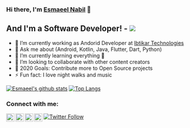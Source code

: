 


### Hi there, I'm [Esmaeel Nabil](https://www.linkedin.com/in/esmaeel-nabil-1813649b/) 👋 

## And I'm a Software Developer! - [![](https://komarev.com/ghpvc/?username=EsmaeelNabil&label=Views&color=brightgreen&style=plastic)](https://github.com/EsmaeelNabil)

- 🔭  I’m currently working as Andorid Developer at [Ibtikar Technologies](https://github.com/ibtikar)
- 💬  Ask me about (Android, Kotlin, Java, Flutter, Dart, Python)
- 🌱  I’m currently learning everything 🤣
- 👯  I’m looking to collaborate with other content creators
- 🥅  2020 Goals: Contribute more to Open Source projects
- ⚡   Fun fact: I love night walks and music


[![Esmaeel's github stats](https://github-readme-stats-amber-one.vercel.app/api?username=esmaeelnabil)](https://www.linkedin.com/in/esmaeel-nabil-1813649b/)
[![Top Langs](https://github-readme-stats-amber-one.vercel.app/api/top-langs/?username=esmaeelnabil&layout=compact)](https://www.linkedin.com/in/esmaeel-nabil-1813649b/)



### Connect with me:

[<img align="left" alt="EsmaeelNabil | Facebook" width="22px" src="https://cdn.jsdelivr.net/npm/simple-icons@v3/icons/facebook.svg" />][facebook]
[<img align="left" alt="EsmaeelNabil | Twitter" width="22px" src="https://cdn.jsdelivr.net/npm/simple-icons@v3/icons/twitter.svg" />][twitter]
[<img align="left" alt="EsmaeelNabil | LinkedIn" width="22px" src="https://cdn.jsdelivr.net/npm/simple-icons@v3/icons/linkedin.svg" />][linkedin]
[<img align="left" alt="EsmaeelNabil | Instagram" width="22px" src="https://cdn.jsdelivr.net/npm/simple-icons@v3/icons/instagram.svg" />][instagram]
[![Twitter Follow](https://img.shields.io/twitter/follow/NomadSEG?color=1DA1F2&logo=twitter&style=for-the-badge)](https://twitter.com/intent/follow?original_referer=https%3A%2F%2Fgithub.com%2FEsmaeelNabil&screen_name=NomadSEG)



[linkedin]: https://www.linkedin.com/in/esmaeel-nabil-1813649b/
[twitter]: https://twitter.com/NomadSEG
[facebook]: https://www.facebook.com/esmaeelnapil3
[instagram]: https://www.instagram.com/esmaeelnabil/
